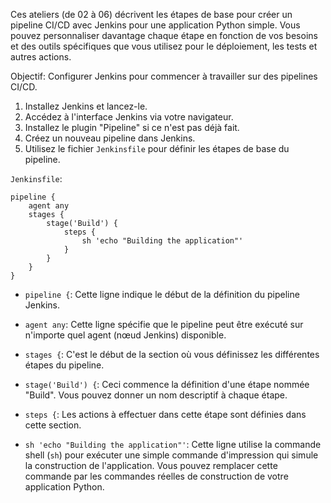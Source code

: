 
Ces ateliers (de 02 à 06) décrivent les étapes de base pour créer un pipeline CI/CD avec Jenkins pour une application Python simple. Vous pouvez personnaliser davantage chaque étape en fonction de vos besoins et des outils spécifiques que vous utilisez pour le déploiement, les tests et autres actions.

Objectif: Configurer Jenkins pour commencer à travailler sur des pipelines CI/CD.

1. Installez Jenkins et lancez-le.
2. Accédez à l'interface Jenkins via votre navigateur.
3. Installez le plugin "Pipeline" si ce n'est pas déjà fait.
4. Créez un nouveau pipeline dans Jenkins.
5. Utilisez le fichier `Jenkinsfile` pour définir les étapes de base du pipeline.

`Jenkinsfile`:

```Jenkinsfile
pipeline {
    agent any
    stages {
        stage('Build') {
            steps {
                sh 'echo "Building the application"'
            }
        }
    }
}
```

- `pipeline {`: Cette ligne indique le début de la définition du pipeline Jenkins.
    
- `agent any`: Cette ligne spécifie que le pipeline peut être exécuté sur n'importe quel agent (nœud Jenkins) disponible.
    
- `stages {`: C'est le début de la section où vous définissez les différentes étapes du pipeline.
    
- `stage('Build') {`: Ceci commence la définition d'une étape nommée "Build". Vous pouvez donner un nom descriptif à chaque étape.
    
- `steps {`: Les actions à effectuer dans cette étape sont définies dans cette section.
    
- `sh 'echo "Building the application"'`: Cette ligne utilise la commande shell (`sh`) pour exécuter une simple commande d'impression qui simule la construction de l'application. Vous pouvez remplacer cette commande par les commandes réelles de construction de votre application Python.
